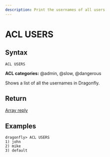 ```yaml
---
description: Print the usernames of all users
---
```


# ACL USERS

## Syntax

    ACL USERS

**ACL categories:** @admin, @slow, @dangerous

Shows a list of all the usernames in Dragonfly.

## Return

[Array reply](https://redis.io/docs/reference/protocol-spec/#arrays)

## Examples

```shell
dragonfly> ACL USERS
1) john
2) mike
3) default
```
